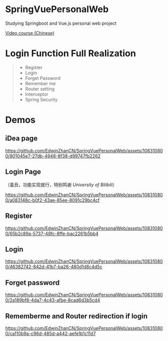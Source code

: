 # SpringVuePersonalWeb
Studying Springboot and Vue.js personal web project

[Video course (Chinese)](https://www.bilibili.com/video/BV1rT411W7QM?p=1&vd_source=22e103d2856d069401dd831ed1b5a2b2)

# Login Function Full Realization

>* Register
>* Login
>* Forget Password
>* Remember me
>* Router setting
>* Interceptor
>* Spring Security

# Demos
## iDea page
https://github.com/EdwinZhanCN/SpringVuePersonalWeb/assets/108310800/801045e7-27db-4948-8f38-d99747fb2262
## Login Page
（虽丑，功能实现就行，特别鸣谢 *University of Bilibili*）

https://github.com/EdwinZhanCN/SpringVuePersonalWeb/assets/108310800/a083148c-b0f2-43ae-85ee-8091c29bc4cf
## Register
https://github.com/EdwinZhanCN/SpringVuePersonalWeb/assets/108310800/65b2c89a-5737-48fc-8ffe-bac2261b5bb4
## Login
https://github.com/EdwinZhanCN/SpringVuePersonalWeb/assets/108310800/46382742-842d-41b7-ba26-480d1d8c4d5c
## Forget password
https://github.com/EdwinZhanCN/SpringVuePersonalWeb/assets/108310800/2a189bf8-4da7-4c43-afbe-8cad6d3b5cd4
## Rememberme and Router redirection if login
https://github.com/EdwinZhanCN/SpringVuePersonalWeb/assets/108310800/ca110b9a-c96d-485d-a442-aefe1b1c11d7




